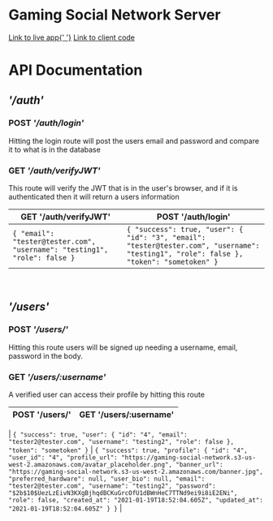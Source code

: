 # Gaming Social Network Server

<a href="https://thegsn.xyz/">Link to live app{' '}</a>
<a href="https://github.com/domcodesjs/gaming-social-network-client">Link to client code</a>

<h1>API Documentation</h1>

<h2><i>'/auth'</i></h2>
<h3>POST <i>'/auth/login'</i></h3>
<span>Hitting the login route will post the users email and password and compare it to what is in the database</span>
<h3>GET <i>'/auth/verifyJWT'</i></h3>
<span>This route will verify the JWT that is in the user's browser, and if it is authenticated then it will return a users information</span>

| GET '/auth/verifyJWT'                                                     | POST '/auth/login'                                                                                                                      |
| ------------------------------------------------------------------------- | --------------------------------------------------------------------------------------------------------------------------------------- |
| `{ "email": "tester@tester.com", "username": "testing1", "role": false }` | `{ "success": true, "user": { "id": "3", "email": "tester@tester.com", "username": "testing1", "role": false }, "token": "sometoken" }` |

<br/>

<h2><i>'/users'</i></h2>
<h3>POST <i>'/users/'</i></h3>
<span>Hitting this route users will be signed up needing a username, email, password in the body.</span>
<h3>GET <i>'/users/:username'</i></h3>
<span>A verified user can access their profile by hitting this route</span>

| POST '/users/' | GET '/users/:username' |
| -------------- | ---------------------- |

| `{ "success": true, "user": { "id": "4", "email": "tester2@tester.com", "username": "testing2", "role": false }, "token": "sometoken" }` | `{ "success": true, "profile": { "id": "4", "user_id": "4", "profile_url": "https://gaming-social-network.s3-us-west-2.amazonaws.com/avatar_placeholder.png", "banner_url": "https://gaming-social-network.s3-us-west-2.amazonaws.com/banner.jpg", "preferred_hardware": null, "user_bio": null, "email": "tester2@tester.com", "username": "testing2", "password": "$2b$10$UezLzEivN3KXgBjhqdBCKuGrcOfU1dBWnHeC7TTNd9ei9i8iE2ENi", "role": false, "created_at": "2021-01-19T18:52:04.605Z", "updated_at": "2021-01-19T18:52:04.605Z" } }` |
